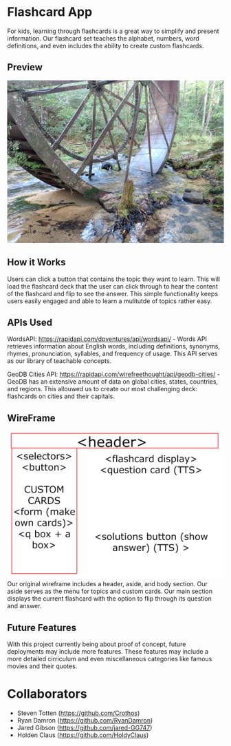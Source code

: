 # Flashcard App
For kids, learning through flashcards is a great way to simplify and present information. Our flashcard set teaches the alphabet, numbers, word definitions, and even includes the ability to create custom flashcards.

## Preview
![screenshot](./assets/images/old%20mill%20wheel.jpg)

## How it Works
Users can click a button that contains the topic they want to learn. This will load the flashcard deck that the user can click through to hear the content of the flashcard and flip to see the answer. This simple functionality keeps users easily engaged and able to learn a mulitutde of topics rather easy.

## APIs Used
WordsAPI: https://rapidapi.com/dpventures/api/wordsapi/
    - Words API retrieves information about English words, including definitions, synonyms, rhymes, pronunciation, syllables, and frequency of usage. This API serves as our library of teachable concepts.

GeoDB Cities API: https://rapidapi.com/wirefreethought/api/geodb-cities/
    - GeoDB has an extensive amount of data on global cities, states, countries, and regions. This allouwed us to create our most challenging deck: flashcards on cities and their capitals.

## WireFrame
![original-project-outline](./assets/images/WireFrame1%20copy.png)
Our original wireframe includes a header, aside, and body section. Our aside serves as the menu for topics and custom cards. Our main section displays the current flashcard with the option to flip through its question and answer.

## Future Features

With this project currently being about proof of concept, future deployments may include more features. These features may include a more detailed cirriculum and even miscellaneous categories like famous movies and their quotes.

# Collaborators
- Steven Totten (https://github.com/Crothos)
- Ryan Damron (https://github.com/RyanDamron)
- Jared Gibson (https://github.com/jared-GG747)
- Holden Claus (https://github.com/HoldyClaus)
